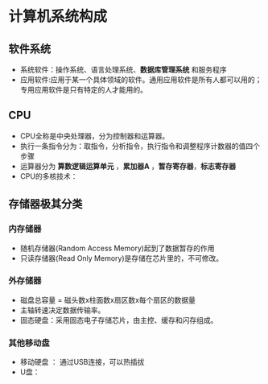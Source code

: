 # 计算机系统构成
## 软件系统  
- 系统软件：操作系统、语言处理系统、__数据库管理系统__ 和服务程序  
- 应用软件:应用于某一个具体领域的软件。通用应用软件是所有人都可以用的；专用应用软件是只有特定的人才能用的。
## CPU
- CPU全称是中央处理器，分为控制器和运算器。
- 执行一条指令分为：取指令，分析指令，执行指令和调整程序计数器的值四个步骤
- 运算器分为 __算数逻辑运算单元__ ，__累加器A__ ，__暂存寄存器__，__标志寄存器__
- CPU的多核技术：  
## 存储器极其分类  
### 内存储器  
- 随机存储器(Random Access Memory)起到了数据暂存的作用
- 只读存储器(Read Only Memory)是存储在芯片里的，不可修改。  
### 外存储器
- 磁盘总容量 = 磁头数x柱面数x扇区数x每个扇区的数据量  
- 主轴转速决定数据传输率。  
- 固态硬盘：采用固态电子存储芯片，由主控、缓存和闪存组成。
### 其他移动盘  
- 移动硬盘 ： 通过USB连接，可以热插拔  
- U盘：